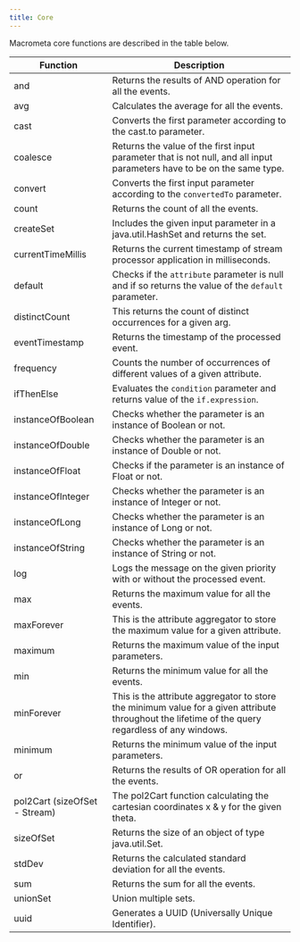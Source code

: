 ```yaml
---
title: Core
---
```


Macrometa core functions are described in the table below.

| Function | Description |
|----------|-------------|
| and	     | Returns the results of AND operation for all the events.|
| avg	     | Calculates the average for all the events.|
| cast	     | Converts the first parameter according to the cast.to parameter.|
| coalesce	     | Returns the value of the first input parameter that is not null, and all input parameters have to be on the same type.|
| convert	     | Converts the first input parameter according to the `convertedTo` parameter.|
| count	     | Returns the count of all the events.|
| createSet	     | Includes the given input parameter in a java.util.HashSet and returns the set.|
| currentTimeMillis	     | Returns the current timestamp of stream processor application in milliseconds.|
| default	     | Checks if the `attribute` parameter is null and if so returns the value of the `default` parameter.|
| distinctCount	     | This returns the count of distinct occurrences for a given arg.|
| eventTimestamp	     | Returns the timestamp of the processed event.|
| frequency	     | Counts the number of occurrences of different values of a given attribute.|
| ifThenElse	     | Evaluates the `condition` parameter and returns value of the `if.expression`.|
| instanceOfBoolean	     | Checks whether the parameter is an instance of Boolean or not.|
| instanceOfDouble	     | Checks whether the parameter is an instance of Double or not.|
| instanceOfFloat	     | Checks if the parameter is an instance of Float or not.|
| instanceOfInteger	     | Checks whether the parameter is an instance of Integer or not.|
| instanceOfLong	     | Checks whether the parameter is an instance of Long or not.|
| instanceOfString	     | Checks whether the parameter is an instance of String or not.|
| log	     | Logs the message on the given priority with or without the processed event.|
| max	     | Returns the maximum value for all the events.|
| maxForever	     | This is the attribute aggregator to store the maximum value for a given attribute.|
| maximum	     | Returns the maximum value of the input parameters.|
| min	     | Returns the minimum value for all the events.|
| minForever	     | This is the attribute aggregator to store the minimum value for a given attribute throughout the lifetime of the query regardless of any windows.|
| minimum	     | Returns the minimum value of the input parameters.|
| or	     | Returns the results of OR operation for all the events.|
| pol2Cart	(sizeOfSet - Stream)     | The pol2Cart function calculating the cartesian coordinates x & y for the given theta.|
| sizeOfSet	     | Returns the size of an object of type java.util.Set.|
| stdDev	     | Returns the calculated standard deviation for all the events.|
| sum	     | Returns the sum for all the events.|
| unionSet	     | Union multiple sets.|
| uuid	     | Generates a UUID (Universally Unique Identifier).|
